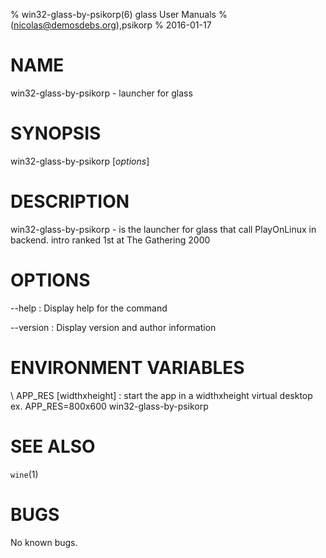 % win32-glass-by-psikorp(6) glass User Manuals
%  (nicolas@demosdebs.org),psikorp
% 2016-01-17

# NAME
win32-glass-by-psikorp - launcher for glass

# SYNOPSIS
win32-glass-by-psikorp [*options*]

# DESCRIPTION
win32-glass-by-psikorp - is the launcher for glass that call PlayOnLinux in backend.
intro ranked 1st at The Gathering 2000

# OPTIONS
\--help
:   Display help for the command

\--version
:   Display version and author information

# ENVIRONMENT VARIABLES
\ APP_RES [widthxheight]
:	start the app in a widthxheight virtual desktop  
	ex. APP_RES=800x600 win32-glass-by-psikorp

# SEE ALSO
`wine`(1)

# BUGS
No known bugs.

